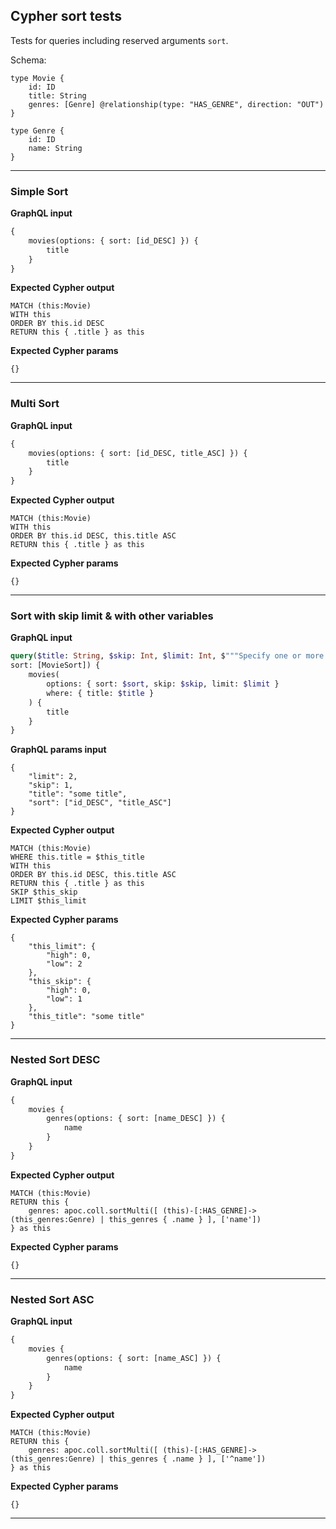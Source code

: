 ## Cypher sort tests

Tests for queries including reserved arguments `sort`.

Schema:

```schema
type Movie {
    id: ID
    title: String
    genres: [Genre] @relationship(type: "HAS_GENRE", direction: "OUT")
}

type Genre {
    id: ID
    name: String
}
```

---

### Simple Sort

**GraphQL input**

```graphql
{
    movies(options: { sort: [id_DESC] }) {
        title
    }
}
```

**Expected Cypher output**

```cypher
MATCH (this:Movie)
WITH this
ORDER BY this.id DESC
RETURN this { .title } as this
```

**Expected Cypher params**

```cypher-params
{}
```

---

### Multi Sort

**GraphQL input**

```graphql
{
    movies(options: { sort: [id_DESC, title_ASC] }) {
        title
    }
}
```

**Expected Cypher output**

```cypher
MATCH (this:Movie)
WITH this
ORDER BY this.id DESC, this.title ASC
RETURN this { .title } as this
```

**Expected Cypher params**

```cypher-params
{}
```

---

### Sort with skip limit & with other variables

**GraphQL input**

```graphql
query($title: String, $skip: Int, $limit: Int, $"""Specify one or more MovieSort objects to sort Movies by. The sorts will be applied in the order in which they are arranged in the array."""
sort: [MovieSort]) {
    movies(
        options: { sort: $sort, skip: $skip, limit: $limit }
        where: { title: $title }
    ) {
        title
    }
}
```

**GraphQL params input**

```graphql-params
{
    "limit": 2,
    "skip": 1,
    "title": "some title",
    "sort": ["id_DESC", "title_ASC"]
}
```

**Expected Cypher output**

```cypher
MATCH (this:Movie)
WHERE this.title = $this_title
WITH this
ORDER BY this.id DESC, this.title ASC
RETURN this { .title } as this
SKIP $this_skip
LIMIT $this_limit
```

**Expected Cypher params**

```cypher-params
{
    "this_limit": {
        "high": 0,
        "low": 2
    },
    "this_skip": {
        "high": 0,
        "low": 1
    },
    "this_title": "some title"
}
```

---

### Nested Sort DESC

**GraphQL input**

```graphql
{
    movies {
        genres(options: { sort: [name_DESC] }) {
            name
        }
    }
}
```

**Expected Cypher output**

```cypher
MATCH (this:Movie)
RETURN this {
    genres: apoc.coll.sortMulti([ (this)-[:HAS_GENRE]->(this_genres:Genre) | this_genres { .name } ], ['name'])
} as this
```

**Expected Cypher params**

```cypher-params
{}
```

---

### Nested Sort ASC

**GraphQL input**

```graphql
{
    movies {
        genres(options: { sort: [name_ASC] }) {
            name
        }
    }
}
```

**Expected Cypher output**

```cypher
MATCH (this:Movie)
RETURN this {
    genres: apoc.coll.sortMulti([ (this)-[:HAS_GENRE]->(this_genres:Genre) | this_genres { .name } ], ['^name'])
} as this
```

**Expected Cypher params**

```cypher-params
{}
```

---
